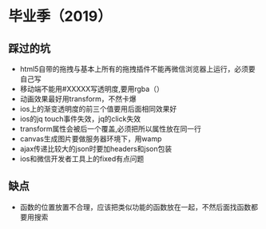# 毕业季（2019）

## 踩过的坑

* html5自带的拖拽与基本上所有的拖拽插件不能再微信浏览器上运行，必须要自己写
* 移动端不能用#XXXXX写透明度,要用rgba（）
* 动画效果最好用transform，不然卡爆
* ios上的渐变透明度的前三个值要用后面相同效果好
* ios的jq touch事件失效，jq的click失效
* transform属性会被后一个覆盖,必须把所以属性放在同一行
* canvas生成图片要做服务器环境下，用wamp
* ajax传递比较大的json时要加headers和json包装
* ios和微信开发者工具上的fixed有点问题

## 缺点

* 函数的位置放置不合理，应该把类似功能的函数放在一起，不然后面找函数都要用搜索